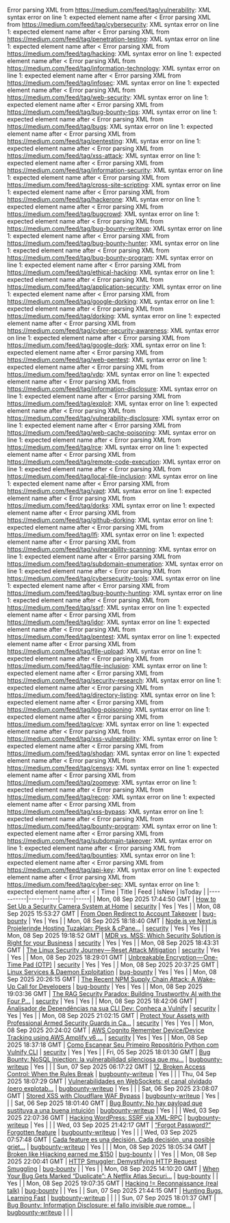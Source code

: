 Error parsing XML from https://medium.com/feed/tag/vulnerability: XML syntax error on line 1: expected element name after <
Error parsing XML from https://medium.com/feed/tag/cybersecurity: XML syntax error on line 1: expected element name after <
Error parsing XML from https://medium.com/feed/tag/penetration-testing: XML syntax error on line 1: expected element name after <
Error parsing XML from https://medium.com/feed/tag/hacking: XML syntax error on line 1: expected element name after <
Error parsing XML from https://medium.com/feed/tag/information-technology: XML syntax error on line 1: expected element name after <
Error parsing XML from https://medium.com/feed/tag/infosec: XML syntax error on line 1: expected element name after <
Error parsing XML from https://medium.com/feed/tag/web-security: XML syntax error on line 1: expected element name after <
Error parsing XML from https://medium.com/feed/tag/bug-bounty-tips: XML syntax error on line 1: expected element name after <
Error parsing XML from https://medium.com/feed/tag/bugs: XML syntax error on line 1: expected element name after <
Error parsing XML from https://medium.com/feed/tag/pentesting: XML syntax error on line 1: expected element name after <
Error parsing XML from https://medium.com/feed/tag/xss-attack: XML syntax error on line 1: expected element name after <
Error parsing XML from https://medium.com/feed/tag/information-security: XML syntax error on line 1: expected element name after <
Error parsing XML from https://medium.com/feed/tag/cross-site-scripting: XML syntax error on line 1: expected element name after <
Error parsing XML from https://medium.com/feed/tag/hackerone: XML syntax error on line 1: expected element name after <
Error parsing XML from https://medium.com/feed/tag/bugcrowd: XML syntax error on line 1: expected element name after <
Error parsing XML from https://medium.com/feed/tag/bug-bounty-writeup: XML syntax error on line 1: expected element name after <
Error parsing XML from https://medium.com/feed/tag/bug-bounty-hunter: XML syntax error on line 1: expected element name after <
Error parsing XML from https://medium.com/feed/tag/bug-bounty-program: XML syntax error on line 1: expected element name after <
Error parsing XML from https://medium.com/feed/tag/ethical-hacking: XML syntax error on line 1: expected element name after <
Error parsing XML from https://medium.com/feed/tag/application-security: XML syntax error on line 1: expected element name after <
Error parsing XML from https://medium.com/feed/tag/google-dorking: XML syntax error on line 1: expected element name after <
Error parsing XML from https://medium.com/feed/tag/dorking: XML syntax error on line 1: expected element name after <
Error parsing XML from https://medium.com/feed/tag/cyber-security-awareness: XML syntax error on line 1: expected element name after <
Error parsing XML from https://medium.com/feed/tag/google-dork: XML syntax error on line 1: expected element name after <
Error parsing XML from https://medium.com/feed/tag/web-pentest: XML syntax error on line 1: expected element name after <
Error parsing XML from https://medium.com/feed/tag/vdp: XML syntax error on line 1: expected element name after <
Error parsing XML from https://medium.com/feed/tag/information-disclosure: XML syntax error on line 1: expected element name after <
Error parsing XML from https://medium.com/feed/tag/exploit: XML syntax error on line 1: expected element name after <
Error parsing XML from https://medium.com/feed/tag/vulnerability-disclosure: XML syntax error on line 1: expected element name after <
Error parsing XML from https://medium.com/feed/tag/web-cache-poisoning: XML syntax error on line 1: expected element name after <
Error parsing XML from https://medium.com/feed/tag/rce: XML syntax error on line 1: expected element name after <
Error parsing XML from https://medium.com/feed/tag/remote-code-execution: XML syntax error on line 1: expected element name after <
Error parsing XML from https://medium.com/feed/tag/local-file-inclusion: XML syntax error on line 1: expected element name after <
Error parsing XML from https://medium.com/feed/tag/vapt: XML syntax error on line 1: expected element name after <
Error parsing XML from https://medium.com/feed/tag/dorks: XML syntax error on line 1: expected element name after <
Error parsing XML from https://medium.com/feed/tag/github-dorking: XML syntax error on line 1: expected element name after <
Error parsing XML from https://medium.com/feed/tag/lfi: XML syntax error on line 1: expected element name after <
Error parsing XML from https://medium.com/feed/tag/vulnerability-scanning: XML syntax error on line 1: expected element name after <
Error parsing XML from https://medium.com/feed/tag/subdomain-enumeration: XML syntax error on line 1: expected element name after <
Error parsing XML from https://medium.com/feed/tag/cybersecurity-tools: XML syntax error on line 1: expected element name after <
Error parsing XML from https://medium.com/feed/tag/bug-bounty-hunting: XML syntax error on line 1: expected element name after <
Error parsing XML from https://medium.com/feed/tag/ssrf: XML syntax error on line 1: expected element name after <
Error parsing XML from https://medium.com/feed/tag/idor: XML syntax error on line 1: expected element name after <
Error parsing XML from https://medium.com/feed/tag/pentest: XML syntax error on line 1: expected element name after <
Error parsing XML from https://medium.com/feed/tag/file-upload: XML syntax error on line 1: expected element name after <
Error parsing XML from https://medium.com/feed/tag/file-inclusion: XML syntax error on line 1: expected element name after <
Error parsing XML from https://medium.com/feed/tag/security-research: XML syntax error on line 1: expected element name after <
Error parsing XML from https://medium.com/feed/tag/directory-listing: XML syntax error on line 1: expected element name after <
Error parsing XML from https://medium.com/feed/tag/log-poisoning: XML syntax error on line 1: expected element name after <
Error parsing XML from https://medium.com/feed/tag/cve: XML syntax error on line 1: expected element name after <
Error parsing XML from https://medium.com/feed/tag/xss-vulnerability: XML syntax error on line 1: expected element name after <
Error parsing XML from https://medium.com/feed/tag/shodan: XML syntax error on line 1: expected element name after <
Error parsing XML from https://medium.com/feed/tag/censys: XML syntax error on line 1: expected element name after <
Error parsing XML from https://medium.com/feed/tag/zoomeye: XML syntax error on line 1: expected element name after <
Error parsing XML from https://medium.com/feed/tag/recon: XML syntax error on line 1: expected element name after <
Error parsing XML from https://medium.com/feed/tag/xss-bypass: XML syntax error on line 1: expected element name after <
Error parsing XML from https://medium.com/feed/tag/bounty-program: XML syntax error on line 1: expected element name after <
Error parsing XML from https://medium.com/feed/tag/subdomain-takeover: XML syntax error on line 1: expected element name after <
Error parsing XML from https://medium.com/feed/tag/bounties: XML syntax error on line 1: expected element name after <
Error parsing XML from https://medium.com/feed/tag/api-key: XML syntax error on line 1: expected element name after <
Error parsing XML from https://medium.com/feed/tag/cyber-sec: XML syntax error on line 1: expected element name after <
| Time | Title | Feed | IsNew | IsToday |
|-----------|-----|-----|-----|-----|
| Mon, 08 Sep 2025 17:44:50 GMT | [How to Set Up a Security Camera System at Home](https://freedium.cfd/https://medium.com/p/85844d40d795) | [security](https://medium.com/feed/tag/security) | Yes | Yes |
| Mon, 08 Sep 2025 15:53:27 GMT | [From Open Redirect to Account Takeover](https://freedium.cfd/https://medium.com/p/f6856c2aafe2) | [bug-bounty](https://medium.com/feed/tag/bug-bounty) | Yes | Yes |
| Mon, 08 Sep 2025 18:18:40 GMT | [Node.js ve Next.js Projelerinde Hosting Tuzakları: Plesk & cPane...](https://freedium.cfd/https://medium.com/p/acc448f6986e) | [security](https://medium.com/feed/tag/security) | Yes | Yes |
| Mon, 08 Sep 2025 19:18:52 GMT | [MDR vs. MSS: Which Security Solution is Right for your Business](https://freedium.cfd/https://medium.com/p/3823cfd36cb8) | [security](https://medium.com/feed/tag/security) | Yes | Yes |
| Mon, 08 Sep 2025 18:43:31 GMT | [The Linux Security Journey — Reset Attack Mitigation](https://freedium.cfd/https://medium.com/p/aa704a09a706) | [security](https://medium.com/feed/tag/security) | Yes | Yes |
| Mon, 08 Sep 2025 18:29:01 GMT | [Unbreakable Encryption — One-Time Pad (OTP)](https://freedium.cfd/https://medium.com/p/272af30a7490) | [security](https://medium.com/feed/tag/security) | Yes | Yes |
| Mon, 08 Sep 2025 20:37:25 GMT | [Linux Services & Daemon Exploitation](https://freedium.cfd/https://medium.com/p/e2b0ad1f05f8) | [bug-bounty](https://medium.com/feed/tag/bug-bounty) | Yes | Yes |
| Mon, 08 Sep 2025 20:26:15 GMT | [The Recent NPM Supply Chain Attack: A Wake-Up Call for Developers](https://freedium.cfd/https://medium.com/p/aa8df8952d08) | [bug-bounty](https://medium.com/feed/tag/bug-bounty) | Yes | Yes |
| Mon, 08 Sep 2025 19:03:36 GMT | [The RAG Security Paradox: Building Trustworthy AI with the Four P...](https://freedium.cfd/https://medium.com/p/338a21d0dd26) | [security](https://medium.com/feed/tag/security) | Yes | Yes |
| Mon, 08 Sep 2025 18:42:06 GMT | [Analisador de Dependências na sua CLI Dev: Conheça a Vulnify](https://freedium.cfd/https://medium.com/p/ffae9e1e3730) | [security](https://medium.com/feed/tag/security) | Yes | Yes |
| Mon, 08 Sep 2025 21:02:15 GMT | [Protect Your Assets with Professional Armed Security Guards in Ca...](https://freedium.cfd/https://medium.com/p/99e2e711d90c) | [security](https://medium.com/feed/tag/security) | Yes | Yes |
| Mon, 08 Sep 2025 20:24:02 GMT | [AWS Cognito Remember Device/Device Tracking using AWS Amplify v6 ...](https://freedium.cfd/https://medium.com/p/40df6591e82f) | [security](https://medium.com/feed/tag/security) | Yes | Yes |
| Mon, 08 Sep 2025 18:37:18 GMT | [Como Escanear Seu Primeiro Repositório Python com Vulnify CLI](https://freedium.cfd/https://medium.com/p/2022a6c79c93) | [security](https://medium.com/feed/tag/security) | Yes | Yes |
| Fri, 05 Sep 2025 18:01:30 GMT | [ Bug Bounty: NoSQL Injection: la vulnerabilidad silenciosa que mu...](https://freedium.cfd/https://medium.com/p/0a1b45f53bd7) | [bugbounty-writeup](https://medium.com/feed/tag/bugbounty-writeup) | Yes |  |
| Sun, 07 Sep 2025 06:17:22 GMT | [12. Broken Access Control: When the Rules Break](https://freedium.cfd/https://medium.com/p/0bc37a474d57) | [bugbounty-writeup](https://medium.com/feed/tag/bugbounty-writeup) | Yes |  |
| Thu, 04 Sep 2025 18:07:29 GMT | [ Vulnerabilidades en WebSockets: el canal olvidado (pero explotab...](https://freedium.cfd/https://medium.com/p/8512ab4bddf3) | [bugbounty-writeup](https://medium.com/feed/tag/bugbounty-writeup) | Yes |  |
| Sat, 06 Sep 2025 23:08:07 GMT | [Stored XSS with Cloudflare WAF Bypass](https://freedium.cfd/https://medium.com/p/420c99aba97b) | [bugbounty-writeup](https://medium.com/feed/tag/bugbounty-writeup) | Yes |  |
| Sat, 06 Sep 2025 18:01:40 GMT | [ Bug Bounty: No hay payload que sustituya a una buena intuición](https://freedium.cfd/https://medium.com/p/49c7f079f32c) | [bugbounty-writeup](https://medium.com/feed/tag/bugbounty-writeup) | Yes |  |
| Wed, 03 Sep 2025 22:07:36 GMT | [Hacking WordPress: SSRF via XML-RPC](https://freedium.cfd/https://medium.com/p/4a87ef520ba8) | [bugbounty-writeup](https://medium.com/feed/tag/bugbounty-writeup) | Yes |  |
| Wed, 03 Sep 2025 21:42:17 GMT | [“Forgot Password?” Forgotten feature](https://freedium.cfd/https://medium.com/p/da485d551e40) | [bugbounty-writeup](https://medium.com/feed/tag/bugbounty-writeup) | Yes |  |
| Wed, 03 Sep 2025 07:57:48 GMT | [ Cada feature es una decisión. Cada decisión, una posible griet...](https://freedium.cfd/https://medium.com/p/3ba14ee1bac8) | [bugbounty-writeup](https://medium.com/feed/tag/bugbounty-writeup) | Yes |  |
| Mon, 08 Sep 2025 18:05:34 GMT | [Broken like Hijacking earned me $150](https://freedium.cfd/https://medium.com/p/d67fc0571582) | [bug-bounty](https://medium.com/feed/tag/bug-bounty) |  | Yes |
| Mon, 08 Sep 2025 22:00:41 GMT | [HTTP Smuggler: Demystifying HTTP Request Smuggling](https://freedium.cfd/https://medium.com/p/7daf32e89047) | [bug-bounty](https://medium.com/feed/tag/bug-bounty) |  | Yes |
| Mon, 08 Sep 2025 14:10:20 GMT | [When Your Bug Gets Marked “Duplicate”: A Netflix Atlas Securi...](https://freedium.cfd/https://medium.com/p/eae25a5f4f35) | [bug-bounty](https://medium.com/feed/tag/bug-bounty) |  | Yes |
| Mon, 08 Sep 2025 19:07:35 GMT | [Hacking != Reconnaissance (real talk)](https://freedium.cfd/https://medium.com/p/1ec1443e9aaf) | [bug-bounty](https://medium.com/feed/tag/bug-bounty) |  | Yes |
| Sun, 07 Sep 2025 21:44:15 GMT | [Hunting Bugs, Learning Fast](https://freedium.cfd/https://medium.com/p/484feb15d4d3) | [bugbounty-writeup](https://medium.com/feed/tag/bugbounty-writeup) |  |  |
| Sun, 07 Sep 2025 18:01:37 GMT | [ Bug Bounty: Information Disclosure: el fallo invisible que rompe...](https://freedium.cfd/https://medium.com/p/7ac62023ac1c) | [bugbounty-writeup](https://medium.com/feed/tag/bugbounty-writeup) |  |  |
